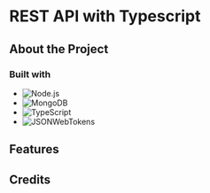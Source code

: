 # REST API with Typescript

## About the Project


### Built with

* ![Node.js][Node.js]
* ![MongoDB][MongoDB]
* ![TypeScript][TypeScript]
* ![JSONWebTokens][JSONWebTokens]

[Node.js]: https://img.shields.io/badge/nodedotjs-339933?style=for-the-badge&logo=nodedotjs&logoColor=white
[MongoDB]: https://img.shields.io/badge/mongodb-47A248?style=for-the-badge&logo=mongodb&logoColor=white
[TypeScript]: https://img.shields.io/badge/typescript-3178C6?style=for-the-badge&logo=typescript&logoColor=white
[JSONWebTokens]: https://img.shields.io/badge/jsonwebtokens-000000?style=for-the-badge&logo=jsonwebtokens&logoColor=white

## Features

## Credits

